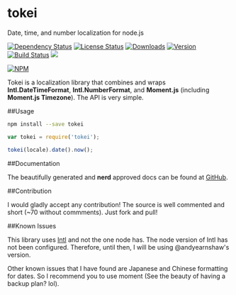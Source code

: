 # tokei

Date, time, and number localization for node.js

[![Dependency Status](https://david-dm.org/iwatakeshi/tokei.png)](https://github.com/iwatakeshi/tokei/blob/master/package.json) [![License Status](http://img.shields.io/npm/l/tokei.svg)](https://github.com/iwatakeshi/tokei/blob/master/LICENSE) [![Downloads](http://img.shields.io/npm/dm/tokei.svg)]() [![Version](http://img.shields.io/npm/v/tokei.svg)]()
[![Build Status](https://travis-ci.org/iwatakeshi/tokei.svg?branch=master)](https://travis-ci.org/iwatakeshi/tokei)
![](https://img.shields.io/badge/nerd-approved-brightgreen.svg)

[![NPM](https://nodei.co/npm/tokei.png?downloads=true&downloadRank=true&stars=true)](https://nodei.co/npm/tokei/)

Tokei is a localization library that combines and wraps **Intl.DateTimeFormat**, **Intl.NumberFormat**, and **Moment.js** (including **Moment.js Timezone**). The API is very simple.

##Usage

```bash
npm install --save tokei
```


```js
var tokei = require('tokei');

tokei(locale).date().now();
```

##Documentation

The beautifully generated and **nerd** approved docs can be found at [GitHub](http://iwatakeshi.github.io/tokei/).

##Contribution

I would gladly accept any contribution! The source is well commented and short (~70 without commments). Just fork and pull!

##Known Issues

This library uses [Intl](https://github.com/andyearnshaw/Intl.js) and not the one node has. The node version of Intl has not been configured. Therefore, until then, I will be using @andyearnshaw's version.

Other known issues that I have found are Japanese and Chinese formatting for dates. So I recommend you to use moment (See the beauty of having a backup plan? lol).